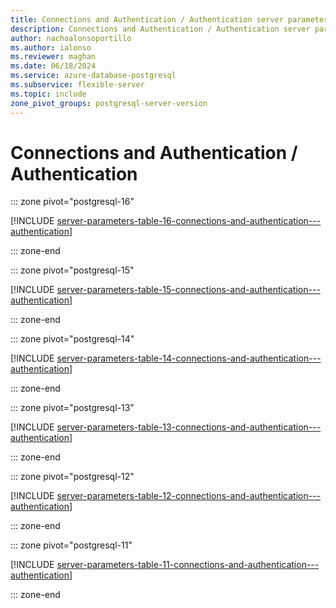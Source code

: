 ```yaml
---
title: Connections and Authentication / Authentication server parameters
description: Connections and Authentication / Authentication server parameters for Azure Database for PostgreSQL - Flexible Server.
author: nachoalonsoportillo
ms.author: ialonso
ms.reviewer: maghan
ms.date: 06/18/2024
ms.service: azure-database-postgresql
ms.subservice: flexible-server
ms.topic: include
zone_pivot_groups: postgresql-server-version
---
```

# Connections and Authentication / Authentication


::: zone pivot="postgresql-16"

[!INCLUDE [server-parameters-table-16-connections-and-authentication---authentication](./includes/server-parameters-table-16-connections-and-authentication---authentication.md)]

::: zone-end


::: zone pivot="postgresql-15"

[!INCLUDE [server-parameters-table-15-connections-and-authentication---authentication](./includes/server-parameters-table-15-connections-and-authentication---authentication.md)]

::: zone-end


::: zone pivot="postgresql-14"

[!INCLUDE [server-parameters-table-14-connections-and-authentication---authentication](./includes/server-parameters-table-14-connections-and-authentication---authentication.md)]

::: zone-end


::: zone pivot="postgresql-13"

[!INCLUDE [server-parameters-table-13-connections-and-authentication---authentication](./includes/server-parameters-table-13-connections-and-authentication---authentication.md)]

::: zone-end


::: zone pivot="postgresql-12"

[!INCLUDE [server-parameters-table-12-connections-and-authentication---authentication](./includes/server-parameters-table-12-connections-and-authentication---authentication.md)]

::: zone-end


::: zone pivot="postgresql-11"

[!INCLUDE [server-parameters-table-11-connections-and-authentication---authentication](./includes/server-parameters-table-11-connections-and-authentication---authentication.md)]

::: zone-end


